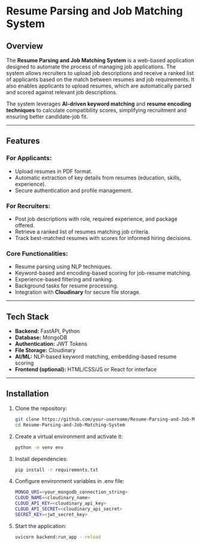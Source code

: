 # Resume Parsing and Job Matching System

## Overview
The **Resume Parsing and Job Matching System** is a web-based application designed to automate the process of managing job applications. The system allows recruiters to upload job descriptions and receive a ranked list of applicants based on the match between resumes and job requirements. It also enables applicants to upload resumes, which are automatically parsed and scored against relevant job descriptions.

The system leverages **AI-driven keyword matching** and **resume encoding techniques** to calculate compatibility scores, simplifying recruitment and ensuring better candidate-job fit.

---

## Features

### For Applicants:
- Upload resumes in PDF format.
- Automatic extraction of key details from resumes (education, skills, experience).
- Secure authentication and profile management.

### For Recruiters:
- Post job descriptions with role, required experience, and package offered.
- Retrieve a ranked list of resumes matching job criteria.
- Track best-matched resumes with scores for informed hiring decisions.

### Core Functionalities:
- Resume parsing using NLP techniques.
- Keyword-based and encoding-based scoring for job-resume matching.
- Experience-based filtering and ranking.
- Background tasks for resume processing.
- Integration with **Cloudinary** for secure file storage.

---

## Tech Stack
- **Backend:** FastAPI, Python
- **Database:** MongoDB
- **Authentication:** JWT Tokens
- **File Storage:** Cloudinary
- **AI/ML:** NLP-based keyword matching, embedding-based resume scoring
- **Frontend (optional):** HTML/CSS/JS or React for interface

---

## Installation

1. Clone the repository:
   ```bash
   git clone https://github.com/your-username/Resume-Parsing-and-Job-Matching-System.git
   cd Resume-Parsing-and-Job-Matching-System
2. Create a virtual environment and activate it:
   ```bash
   python -m venv env
3. Install dependencies:
   ```bash
   pip install -r requirements.txt
4. Configure environment variables in .env file:
   ```bash
   MONGO_URI=<your_mongodb_connection_string>
   CLOUD_NAME=<cloudinary_name>
   CLOUD_API_KEY=<cloudinary_api_key>
   CLOUD_API_SECRET=<cloudinary_api_secret>
   SECRET_KEY=<jwt_secret_key>
5. Start the application:
   ```bash
   uvicorn backend:run_app --reload
  
